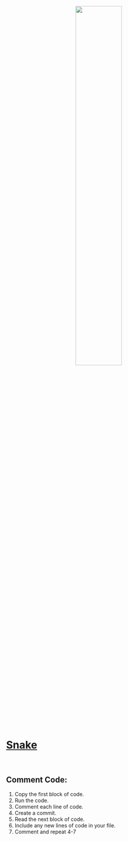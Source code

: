 <div style="text-align:center">
        <img    src="https://d1jnx9ba8s6j9r.cloudfront.net/blog/wp-content/uploads/2019/10/final-screen-snake-game-Edureka.png"
                width="50%" 
                height="50%" />          
</div>

# [Snake](https://www.edureka.co/blog/snake-game-with-pygame/)

<br>

## Comment Code:
1. Copy the first block of code.
2. Run the code.
3. Comment each line of code.
4. Create a commit.
5. Read the next block of code. 
6. Include any new lines of code in your file.
7. Comment and repeat 4-7